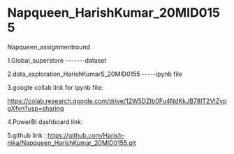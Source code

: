 # Napqueen_HarishKumar_20MID0155
Napqueen_assignmentround

1.Global_superstore -------dataset

2.data_exploration_HarishKumarS_20MID0155  -----ipynb file

3.google collab link for ipynb file:

https://colab.research.google.com/drive/12W5DZIb0Fu4NdKkJB78IT2VIZypgXfvn?usp=sharing

4.PowerBI dashboard link:

5.github link :
https://github.com/Harish-nika/Napqueen_HarishKumar_20MID0155.git
